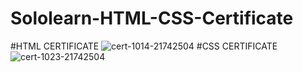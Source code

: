 # Sololearn-HTML-CSS-Certificate
#HTML CERTIFICATE
![cert-1014-21742504](https://user-images.githubusercontent.com/83724436/123735334-a5ad9580-d8bc-11eb-91e7-b2efd16153d3.jpg)
#CSS CERTIFICATE
![cert-1023-21742504](https://user-images.githubusercontent.com/83724436/123735351-ac3c0d00-d8bc-11eb-9bb4-c215df3dd620.jpg)
